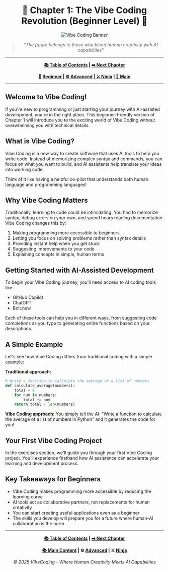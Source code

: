 <div align="center">

# 🔰 Chapter 1: The Vibe Coding Revolution (Beginner Level) 🔰

</div>

<div align="center">

![Vibe Coding Banner](../resources/chapter1_banner.png)

</div>

<div align="center">

> *"The future belongs to those who blend human creativity with AI capabilities"*

</div>

---

<div align="center">

**[📚 Table of Contents](../README.md) | [➡️ Next Chapter](../Chapter_02/Chapter_02_Beginner.md)**

</div>

<div align="center">

**🔰 [Beginner](./Chapter_01_Beginner.md) | [⚙️ Advanced](./Chapter_01_Advanced.md) | [⚔️ Ninja](./Chapter_01_Ninja.md) | [📝 Main](./Chapter_01_Main.md)**

</div>

---

## Welcome to Vibe Coding!

If you're new to programming or just starting your journey with AI-assisted development, you're in the right place. This beginner-friendly version of Chapter 1 will introduce you to the exciting world of Vibe Coding without overwhelming you with technical details.

## What is Vibe Coding?

Vibe Coding is a new way to create software that uses AI tools to help you write code. Instead of memorizing complex syntax and commands, you can focus on what you want to build, and AI assistants help translate your ideas into working code.

Think of it like having a helpful co-pilot that understands both human language and programming languages!

## Why Vibe Coding Matters

Traditionally, learning to code could be intimidating. You had to memorize syntax, debug errors on your own, and spend hours reading documentation. Vibe Coding changes this by:

1. Making programming more accessible to beginners
2. Letting you focus on solving problems rather than syntax details
3. Providing instant help when you get stuck
4. Suggesting improvements to your code
5. Explaining concepts in simple, human terms

## Getting Started with AI-Assisted Development

To begin your Vibe Coding journey, you'll need access to AI coding tools like:

* GitHub Copilot
* ChatGPT
* Bolt.new

Each of these tools can help you in different ways, from suggesting code completions as you type to generating entire functions based on your descriptions.

## A Simple Example

Let's see how Vibe Coding differs from traditional coding with a simple example:

**Traditional approach:**
```python
# Write a function to calculate the average of a list of numbers
def calculate_average(numbers):
    total = 0
    for num in numbers:
        total += num
    return total / len(numbers)
```

**Vibe Coding approach:**
You simply tell the AI: "Write a function to calculate the average of a list of numbers in Python" and it generates the code for you!

## Your First Vibe Coding Project

In the exercises section, we'll guide you through your first Vibe Coding project. You'll experience firsthand how AI assistance can accelerate your learning and development process.

## Key Takeaways for Beginners

* Vibe Coding makes programming more accessible by reducing the learning curve
* AI tools act as collaborative partners, not replacements for human creativity
* You can start creating useful applications even as a beginner
* The skills you develop will prepare you for a future where human-AI collaboration is the norm

---

<div align="center">

**[📚 Table of Contents](../../README.md) | [➡️ Next Chapter](../Chapter_02/Chapter_02_Beginner.md)**

</div>

<div align="center">

**[📚 Main Content](./Chapter_01_Main.md) | ⚙️ [Advanced](./Chapter_01_Advanced.md) | ⚔️ [Ninja](./Chapter_01_Ninja.md)**

</div>

<div align="center">

*© 2025 VibeCoding - Where Human Creativity Meets AI Capabilities*

</div>
